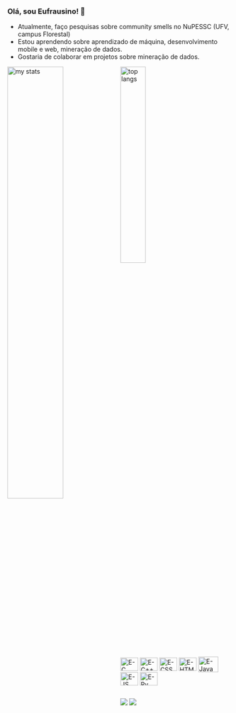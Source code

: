 ### Olá, sou Eufrausino! 👋

- Atualmente, faço pesquisas sobre community smells no NuPESSC (UFV, campus Florestal)
- Estou aprendendo sobre aprendizado de máquina, desenvolvimento mobile e web, mineração de dados.
- Gostaria de colaborar em projetos sobre mineração de dados.


<img alt="my stats" align="left" width="50%" src="https://github-readme-stats.vercel.app/api?username=Eufrausino&show_icons=true&theme=highcontrast"/>
<img alt="top langs" align="center" width="33.7%" src="https://github-readme-stats.vercel.app/api/top-langs/?username=Eufrausino&layout=donut&theme=highcontrast"/>


<div style="display: inline_block"><br>
  <img align="center" alt="E-C" height="30" width="40" src="https://cdn.jsdelivr.net/gh/devicons/devicon/icons/c/c-original.svg">
  <img align="center" alt="E-C++" height="30" width="40" src="https://cdn.jsdelivr.net/gh/devicons/devicon@latest/icons/cplusplus/cplusplus-original.svg">
  <img align="center" alt="E-CSS" height="30" width="40" src="https://cdn.jsdelivr.net/gh/devicons/devicon@latest/icons/css3/css3-original.svg">
  <img align="center" alt="E-HTML" height="30" width="40" src="https://cdn.jsdelivr.net/gh/devicons/devicon@latest/icons/html5/html5-original.svg">
  <img align="center" alt="E-Java" height="35" width="45" src="https://cdn.jsdelivr.net/gh/devicons/devicon/icons/java/java-original.svg">
  <img align="center" alt="E-JS" height="30" width="40" src="https://cdn.jsdelivr.net/gh/devicons/devicon/icons/javascript/javascript-original.svg">
  <img align="center" alt="E-Py" height="30" width="40" src="https://cdn.jsdelivr.net/gh/devicons/devicon/icons/python/python-original.svg">
</div>

##

<div>
  <a href=mailto:gustavo.medeiros@ufv.br"><img src="https://img.shields.io/badge/Gmail-D14836?style=for-the-badge&logo=gmail&logoColor=white" target="blank"></a>
  <a href="https://www.linkedin.com/in/gustavo-eufrausino-de-medeiros-847a37289?lipi=urn%3Ali%3Apage%3Ad_flagship3_profile_view_base_contact_details%3BHZBcQGQGR8%2BEQlRlECu6hA%3D%3D"><img src="https://img.shields.io/badge/LinkedIn-0077B5?style=for-the-badge&logo=linkedin&logoColor=white"></a>
</div>
